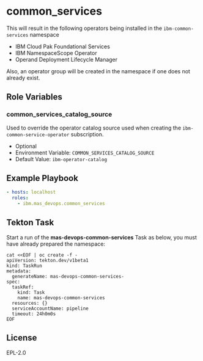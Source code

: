 common_services
===============

This will result in the following operators being installed in the `ibm-common-services` namespace

- IBM Cloud Pak Foundational Services
- IBM NamespaceScope Operator
- Operand Deployment Lifecycle Manager

Also, an operator group will be created in the namespace if one does not already exist.


Role Variables
--------------
### common_services_catalog_source
Used to override the operator catalog source used when creating the `ibm-common-service-operator` subscription.

- Optional
- Environment Variable: `COMMON_SERVICES_CATALOG_SOURCE`
- Default Value: `ibm-operator-catalog`


Example Playbook
----------------

```yaml
- hosts: localhost
  roles:
    - ibm.mas_devops.common_services
```


Tekton Task
-----------
Start a run of the **mas-devops-common-services** Task as below, you must have already prepared the namespace:

```
cat <<EOF | oc create -f -
apiVersion: tekton.dev/v1beta1
kind: TaskRun
metadata:
  generateName: mas-devops-common-services-
spec:
  taskRef:
    kind: Task
    name: mas-devops-common-services
  resources: {}
  serviceAccountName: pipeline
  timeout: 24h0m0s
EOF
```


License
-------

EPL-2.0

